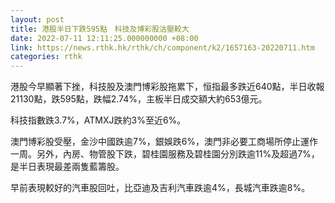 ```yaml
---
layout: post
title: 港股半日下跌595點　科技及博彩股沽壓較大
date: 2022-07-11 12:11:25.000000000 +08:00
link: https://news.rthk.hk/rthk/ch/component/k2/1657163-20220711.htm
categories: rthk
---
```


港股今早顯著下挫，科技股及澳門博彩股拖累下，恒指最多跌近640點，半日收報21130點，跌595點，跌幅2.74%，主板半日成交額大約653億元。

科技指數跌3.7%，ATMXJ跌約3%至近6%。

澳門博彩股受壓，金沙中國跌逾7%，銀娛跌6%，澳門非必要工商場所停止運作一周。另外，內房、物管股下跌，碧桂園服務及碧桂園分別跌逾11%及超過7%，是半日表現最差兩隻藍籌股。

早前表現較好的汽車股回吐，比亞迪及吉利汽車跌逾4%，長城汽車跌逾8%。
